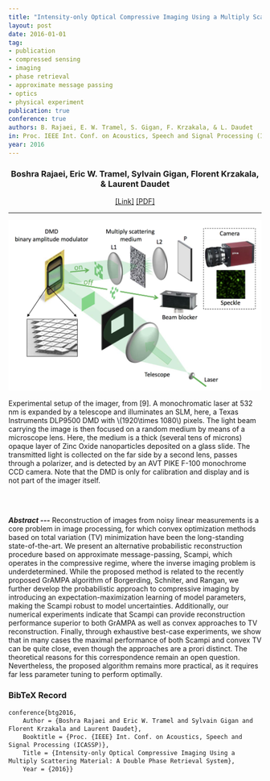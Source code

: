 ```yaml
---
title: "Intensity-only Optical Compressive Imaging Using a Multiply Scattering Material: A Double Phase Retrieval System"
layout: post
date: 2016-01-01
tag: 
- publication
- compressed sensing
- imaging
- phase retrieval
- approximate message passing
- optics
- physical experiment
publication: true
conference: true
authors: B. Rajaei, E. W. Tramel, S. Gigan, F. Krzakala, & L. Daudet
in: Proc. IEEE Int. Conf. on Acoustics, Speech and Signal Processing (ICASSP)
year: 2016
---
```


<div align="center">
<h3>Boshra Rajaei, Eric W. Tramel, Sylvain Gigan, Florent Krzakala, & Laurent Daudet</h3>
<a href="http://arxiv.org/abs/1510.01098">[Link]</a>
<a href="http://arxiv.org/pdf/1510.01098v2.pdf">[PDF]</a>
</div>

- - -

![Main Figure](/assets/images/rtg2016.png)
<figcaption class="caption">Experimental setup of the imager, from [9]. A monochromatic laser at 532 nm is expanded by a telescope and illuminates an SLM, here, a Texas Instruments DLP9500 DMD with \(1920\times 1080\) pixels. The light beam carrying the image is then focused on a random medium by means of a microscope lens. Here, the medium is a thick (several tens of microns) opaque layer of Zinc Oxide nanoparticles deposited on a glass slide. The transmitted light is collected on the far side by a second lens, passes through a polarizer, and is detected by an AVT PIKE F-100 monochrome CCD camera. Note that the DMD is only for calibration and display and is not part of the imager itself.
</figcaption>

<br><br>

***Abstract ---*** Reconstruction of images from noisy linear measurements is a core problem in image processing, for which convex optimization methods based on total variation (TV) minimization have been the long-standing state-of-the-art. We present an alternative probabilistic reconstruction procedure based on approximate message-passing, Scampi, which operates in the compressive regime, where the inverse imaging problem is underdetermined. While the proposed method is related to the recently proposed GrAMPA algorithm of Borgerding, Schniter, and Rangan, we further develop the probabilistic approach to compressive imaging by introducing an expectation-maximization learning of model parameters, making the Scampi robust to model uncertainties. Additionally, our numerical experiments indicate that Scampi can provide reconstruction performance superior to both GrAMPA as well as convex approaches to TV reconstruction. Finally, through exhaustive best-case experiments, we show that in many cases the maximal performance of both Scampi and convex TV can be quite close, even though the approaches are a prori distinct. The theoretical reasons for this correspondence remain an open question. Nevertheless, the proposed algorithm remains more practical, as it requires far less parameter tuning to perform optimally.

### BibTeX Record
```
conference{btg2016,
    Author = {Boshra Rajaei and Eric W. Tramel and Sylvain Gigan and Florent Krzakala and Laurent Daudet},
    Booktitle = {Proc. {IEEE} Int. Conf. on Acoustics, Speech and Signal Processing (ICASSP)},
    Title = {Intensity-only Optical Compressive Imaging Using a Multiply Scattering Material: A Double Phase Retrieval System},
    Year = {2016}}
```
